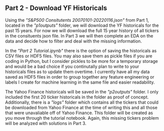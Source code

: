 ## Part 2 - Download YF Historicals

Using the *"S&P500 Consitutents 20070101-20220116.json"* from Part 1, located in the *"p1outputs"* folder, we will download the YF historicals for the past 15 years. For now we will download the full 15 year history of all tickers in the consituents json file. In Part 3 we will then complete an EDA on the data and decide how to filter and deal with the missing information.

In the *"Part 2 Tutorial.ipynb"* there is the option of saving the historicals as CSV files or HDF5 files. You may also save them as pickle files if you are coding in Python, but I consider pickles to be more for a temporary storage and would be a bad choice if you continutally plan to write to your historicals files as to update them overtime. I currently have all my data saved as HDF5 files in order to group together any feature engineering or labels I create for machine learning in the same file and easier readability. 

The Yahoo Finance historicals will be saved in the *"p2outputs"* folder. I only included the first 20 ticker historicals in the folder as proof of concept. Additionally, there is a *"logs"* folder which contains all the tickers that could be downloaded from Yahoo Finance at the time of writing this and all those that were unavaliable off of Yahoo Finance. This folder will be created as you move through the tutorial notebook. Again, this missing tickers problem will be analyzed with solutions in Part 3.
